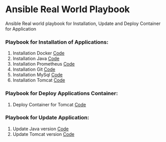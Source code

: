 # Ansible Real World Playbook
Ansible Real world playbook for Installation, Update and Deploy Container for Application

### Playbook for Installation of Applications:
1. Installation Docker       [Code](./instl-docker.yml)
2. Installation Java         [Code](./instl-docker.yml)
3. Installation Prometheus   [Code](./instl-java-versions.yml)
4. Installation Git          [Code](./instl-git.yml)
5. Installation MySql        [Code](./instl-mysql.yml)
6. Installation Tomcat       [Code](./instl-tomcat.yml)

### Playbook for Deploy Applications Container:
1. Deploy Container for Tomcat [Code](./deploy-webapp-tomcat.yml)

### Playbook for Update Application:
1. Update Java version       [Code](./update-java-versions.yml)
2. Update Tomcat version       [Code](./update-tomcat-version.yml)
